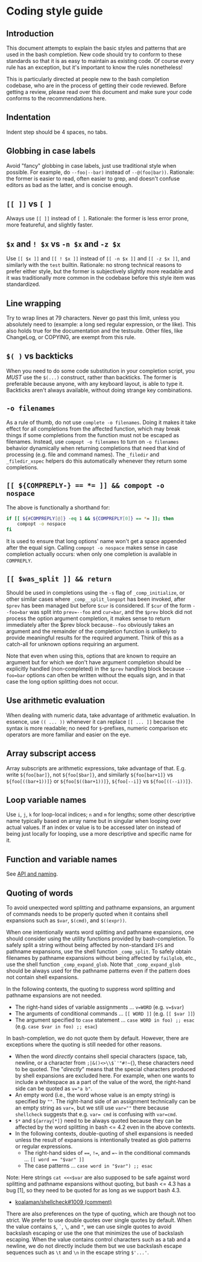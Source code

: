 # Coding style guide

## Introduction

This document attempts to explain the basic styles and patterns that are used in
the bash completion. New code should try to conform to these standards so that
it is as easy to maintain as existing code. Of course every rule has an
exception, but it's important to know the rules nonetheless!

This is particularly directed at people new to the bash completion codebase, who
are in the process of getting their code reviewed. Before getting a review,
please read over this document and make sure your code conforms to the
recommendations here.

## Indentation

Indent step should be 4 spaces, no tabs.

## Globbing in case labels

Avoid "fancy" globbing in case labels, just use traditional style when possible.
For example, do `--foo|--bar)` instead of `--@(foo|bar))`. Rationale: the former
is easier to read, often easier to grep, and doesn't confuse editors as bad as
the latter, and is concise enough.

## `[[ ]]` vs `[ ]`

Always use `[[ ]]` instead of `[ ]`. Rationale: the former is less error prone,
more featureful, and slightly faster.

## `$x` and `! $x` vs `-n $x` and `-z $x`

Use `[[ $x ]]` and `[[ ! $x ]]` instead of `[[ -n $x ]]` and `[[ -z $x ]]`, and
similarly with the `test` builtin. Rationale: no strong technical reasons to
prefer either style, but the former is subjectively slightly more readable and
it was traditionally more common in the codebase before this style item was
standardized.

## Line wrapping

Try to wrap lines at 79 characters. Never go past this limit, unless you
absolutely need to (example: a long sed regular expression, or the like). This
also holds true for the documentation and the testsuite. Other files, like
ChangeLog, or COPYING, are exempt from this rule.

## `$( )` vs backticks

When you need to do some code substitution in your completion script, you _MUST_
use the `$(...)` construct, rather than backticks. The former is preferable
because anyone, with any keyboard layout, is able to type it. Backticks aren't
always available, without doing strange key combinations.

## `-o filenames`

As a rule of thumb, do not use `complete -o filenames`. Doing it makes it take
effect for all completions from the affected function, which may break things if
some completions from the function must not be escaped as filenames. Instead,
use `compopt -o filenames` to turn on `-o filenames` behavior dynamically when
returning completions that need that kind of processing (e.g. file and command
names). The `_filedir` and `_filedir_xspec` helpers do this automatically
whenever they return some completions.

## `[[ ${COMPREPLY-} == *= ]] && compopt -o nospace`

The above is functionally a shorthand for:

```bash
if [[ ${#COMPREPLY[@]} -eq 1 && ${COMPREPLY[0]} == *= ]]; then
	compopt -o nospace
fi
```

It is used to ensure that long options' name won't get a space appended after
the equal sign. Calling `compopt -o nospace` makes sense in case completion
actually occurs: when only one completion is available in `COMPREPLY`.

## `[[ $was_split ]] && return`

Should be used in completions using the `-s` flag of `_comp_initialize`,
or other similar cases where `_comp__split_longopt` has been invoked, after
`$prev` has been managed but before `$cur` is considered. If `$cur` of the
form `--foo=bar` was split into `prev=--foo` and `cur=bar`, and the `$prev`
block did not process the option argument completion, it makes sense to return
immediately after the $prev block because`--foo` obviously
takes an argument and the remainder of the completion function is
unlikely to provide meaningful results for the required argument.
Think of this as a catch-all for unknown options requiring an
argument.

Note that even when using this, options that are known to require an argument
but for which we don't have argument completion should be explicitly handled
(non-completed) in the `$prev` handling block because `--foo=bar` options can
often be written without the equals sign, and in that case the long option
splitting does not occur.

## Use arithmetic evaluation

When dealing with numeric data, take advantage of arithmetic evaluation. In
essence, use `(( ... ))` whenever it can replace `[[ ... ]]` because the syntax
is more readable; no need for `$`-prefixes, numeric comparison etc operators are
more familiar and easier on the eye.

## Array subscript access

Array subscripts are arithmetic expressions, take advantage of that. E.g. write
`${foo[bar]}`, not `${foo[$bar]}`, and similarly `${foo[bar+1]}` vs
`${foo[((bar+1))]}` or `${foo[$((bar+1))]}`, `${foo[--i]}` vs `${foo[((--i))]}`.

## Loop variable names

Use `i`, `j`, `k` for loop-local indices; `n` and `m` for lengths; some other
descriptive name typically based on array name but in singular when looping over
actual values. If an index or value is to be accessed later on instead of being
just locally for looping, use a more descriptive and specific name for it.

## Function and variable names

See [API and naming](api-and-naming.md).

## Quoting of words

To avoid unexpected word splitting and pathname expansions, an argument of
commands needs to be properly quoted when it contains shell expansions such as
`$var`, `$(cmd)`, and `$((expr))`.

When one intentionally wants word splitting and pathname expansions, one should
consider using the utility functions provided by bash-completion.  To safely
split a string without being affected by non-standard `IFS` and pathname
expansions, use the shell function `_comp_split`.  To safely obtain filenames
by pathname expansions without being affected by `failglob`, etc., use the
shell function `_comp_expand_glob`.  Note that `_comp_expand_glob` should be
always used for the pathname patterns even if the pattern does not contain
shell expansions.

In the following contexts, the quoting to suppress word splitting and pathname
expansions are not needed.

- The right-hand sides of variable assignments ... `v=WORD` (e.g. `v=$var`)
- The arguments of conditional commands ... `[[ WORD ]]` (e.g. `[[ $var ]]`)
- The argument specified to `case` statement ... `case WORD in foo) ;; esac`
  (e.g. `case $var in foo) ;; esac`)

In bash-completion, we do not quote them by default.  However, there are
exceptions where the quoting is still needed for other reasons.

- When the word *directly* contains shell special characters (space, tab,
  newline, or a character from ``;|&()<>\\$`'"#!~{``), these characters need to
  be quoted.  The "*directly*" means that the special characters produced by
  shell expansions are excluded here.  For example, when one wants to include a
  whitespace as a part of the value of the word, the right-hand side can be
  quoted as `v="a b"`.
- An empty word (i.e., the word whose value is an empty string) is specified by
  `""`.  The right-hand side of an assignment technically can be an empty
  string as `var=`, but we still use `var=""` there because `shellcheck`
  suggests that e.g. `var= cmd` is confusing with `var=cmd`.
- `$*` and `${array[*]}` need to be always quoted because they can be affected
  by the word splitting in bash <= 4.2 even in the above contexts.
- In the following contexts, double-quoting of shell expansions is needed
  unless the result of expansions is intentionally treated as glob patterns or
  regular expressions.
  - The right-hand sides of `==`, `!=`, and `=~` in the conditional commands
    ... `[[ word == "$var" ]]`
  - The case patterns ... `case word in "$var") ;; esac`

Note: Here strings `cat <<<$var` are also supposed to be safe against word
splitting and pathname expansions without quoting, but bash <= 4.3 has a bug
[1], so they need to be quoted for as long as we support bash 4.3.

- [koalaman/shellcheck#1009 (comment)](https://github.com/koalaman/shellcheck/issues/1009#issuecomment-488395630)

There are also preferences on the type of quoting, which are though not too
strict.  We prefer to use double quotes over single quotes by default.  When
the value contains `$`, `` ` ``, `\`, and `"`, we can use single quotes to
avoid backslash escaping or use the one that minimizes the use of backslash
escaping.  When the value contains control characters such as a tab and a
newline, we do not directly include them but we use backslash escape sequences
such as `\t` and `\n` in the escape string `$'...'`.
